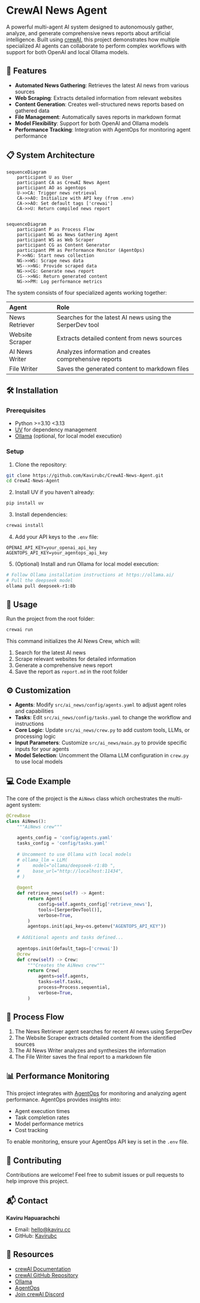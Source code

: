 # CrewAI News Agent

A powerful multi-agent AI system designed to autonomously gather, analyze, and generate comprehensive news reports about artificial intelligence. Built using [crewAI](https://crewai.com), this project demonstrates how multiple specialized AI agents can collaborate to perform complex workflows with support for both OpenAI and local Ollama models.

## 🚀 Features

- **Automated News Gathering**: Retrieves the latest AI news from various sources
- **Web Scraping**: Extracts detailed information from relevant websites
- **Content Generation**: Creates well-structured news reports based on gathered data
- **File Management**: Automatically saves reports in markdown format
- **Model Flexibility**: Support for both OpenAI and Ollama models
- **Performance Tracking**: Integration with AgentOps for monitoring agent performance


## 📋 System Architecture

```mermaid
sequenceDiagram
    participant U as User
    participant CA as CrewAI News Agent
    participant AO as agentops
    U->>CA: Trigger news retrieval
    CA->>AO: Initialize with API key (from .env)
    CA->>AO: Set default tags ['crewai']
    CA->>U: Return compiled news report

```
```mermaid

sequenceDiagram
    participant P as Process Flow
    participant NG as News Gathering Agent
    participant WS as Web Scraper
    participant CG as Content Generator
    participant PM as Performance Monitor (AgentOps)
    P->>NG: Start news collection
    NG->>WS: Scrape news data
    WS-->>NG: Provide scraped data
    NG->>CG: Generate news report
    CG-->>NG: Return generated content
    NG->>PM: Log performance metrics
```


The system consists of four specialized agents working together:


| Agent | Role |
| :-- | :-- |
| News Retriever | Searches for the latest AI news using the SerperDev tool |
| Website Scraper | Extracts detailed content from news sources |
| AI News Writer | Analyzes information and creates comprehensive reports |
| File Writer | Saves the generated content to markdown files |

## 🛠️ Installation

### Prerequisites

- Python >=3.10 <3.13
- [UV](https://docs.astral.sh/uv/) for dependency management
- [Ollama](https://ollama.ai/) (optional, for local model execution)


### Setup

1. Clone the repository:

```bash
git clone https://github.com/Kavirubc/CrewAI-News-Agent.git
cd CrewAI-News-Agent
```

2. Install UV if you haven't already:

```bash
pip install uv
```

3. Install dependencies:

```bash
crewai install
```

4. Add your API keys to the `.env` file:

```
OPENAI_API_KEY=your_openai_api_key
AGENTOPS_API_KEY=your_agentops_api_key
```

5. (Optional) Install and run Ollama for local model execution:

```bash
# Follow Ollama installation instructions at https://ollama.ai/
# Pull the deepseek model
ollama pull deepseek-r1:8b
```


## 🚀 Usage

Run the project from the root folder:

```bash
crewai run
```

This command initializes the AI News Crew, which will:

1. Search for the latest AI news
2. Scrape relevant websites for detailed information
3. Generate a comprehensive news report
4. Save the report as `report.md` in the root folder

## ⚙️ Customization

- **Agents**: Modify `src/ai_news/config/agents.yaml` to adjust agent roles and capabilities
- **Tasks**: Edit `src/ai_news/config/tasks.yaml` to change the workflow and instructions
- **Core Logic**: Update `src/ai_news/crew.py` to add custom tools, LLMs, or processing logic
- **Input Parameters**: Customize `src/ai_news/main.py` to provide specific inputs for your agents
- **Model Selection**: Uncomment the Ollama LLM configuration in `crew.py` to use local models


## 💻 Code Example

The core of the project is the `AiNews` class which orchestrates the multi-agent system:

```python
@CrewBase
class AiNews():
    """AiNews crew"""
    
    agents_config = 'config/agents.yaml'
    tasks_config = 'config/tasks.yaml'
    
    # Uncomment to use Ollama with local models
    # ollama_llm = LLM(
    #     model="ollama/deepseek-r1:8b ",
    #     base_url="http://localhost:11434",
    # )
    
    @agent
    def retrieve_news(self) -> Agent:
        return Agent(
            config=self.agents_config['retrieve_news'],
            tools=[SerperDevTool()],
            verbose=True,
        )
        agentops.init(api_key=os.getenv("AGENTOPS_API_KEY"))
    
    # Additional agents and tasks defined...
    
    agentops.init(default_tags=['crewai'])
    @crew
    def crew(self) -> Crew:
        """Creates the AiNews crew"""
        return Crew(
            agents=self.agents,
            tasks=self.tasks,
            process=Process.sequential,
            verbose=True,
        )
```


## 🔄 Process Flow

1. The News Retriever agent searches for recent AI news using SerperDev
2. The Website Scraper extracts detailed content from the identified sources
3. The AI News Writer analyzes and synthesizes the information
4. The File Writer saves the final report to a markdown file

## 📊 Performance Monitoring

This project integrates with [AgentOps](https://www.agentops.ai/) for monitoring and analyzing agent performance. AgentOps provides insights into:

- Agent execution times
- Task completion rates
- Model performance metrics
- Cost tracking

To enable monitoring, ensure your AgentOps API key is set in the `.env` file.

## 🤝 Contributing

Contributions are welcome! Feel free to submit issues or pull requests to help improve this project.

## 📬 Contact

**Kaviru Hapuarachchi**

- Email: hello@kaviru.cc
- GitHub: [Kavirubc](https://github.com/Kavirubc)


## 🔗 Resources

- [crewAI Documentation](https://docs.crewai.com)
- [crewAI GitHub Repository](https://github.com/joaomdmoura/crewai)
- [Ollama](https://ollama.ai/)
- [AgentOps](https://www.agentops.ai/)
- [Join crewAI Discord](https://discord.com/invite/X4JWnZnxPb)
